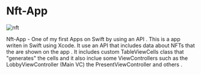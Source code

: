 # Nft-App

![nft](https://user-images.githubusercontent.com/49198410/202401495-0e6d62f2-0ce6-4041-8da4-6ff992ebfcae.png)



Nft-App - One of my first Apps on Swift by using an API . This is a app writen in Swift using Xcode. It use an API that includes data about NFTs that the are shown on the app . It includes custom TableViewCells class that "generates" the cells and it also inclue some ViewControllers such as the LobbyViewController (Main VC) the PresentViewController and others .
